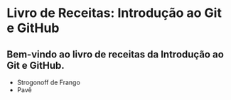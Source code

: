 # Livro de Receitas: Introdução ao Git e GitHub

## Bem-vindo ao livro de receitas da Introdução ao Git e GitHub.

 - Strogonoff de Frango
 - Pavê
